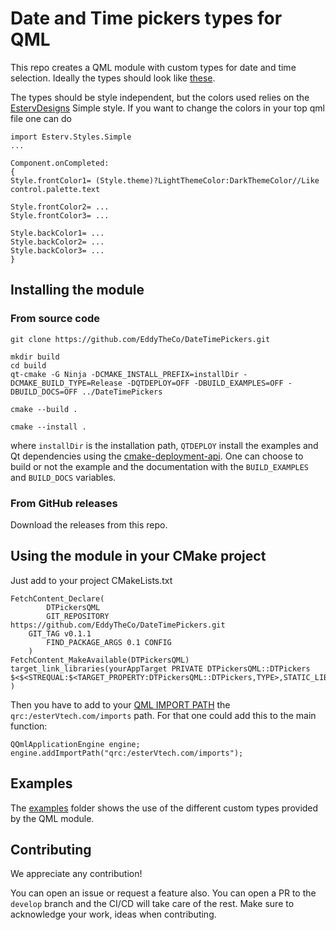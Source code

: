 # Date and Time pickers types for QML 

This repo creates a QML module with custom types for date and  time selection.
Ideally the types should look like [these](https://mui.com/x/react-date-pickers/date-time-picker/).

The types should be style independent, but the colors used relies on the [EstervDesigns](https://github.com/EddyTheCo/MyDesigns)
Simple style. 
If you want to change the colors in your top qml file one can do
```
import Esterv.Styles.Simple
...

Component.onCompleted:
{
Style.frontColor1= (Style.theme)?LightThemeColor:DarkThemeColor//Like control.palette.text

Style.frontColor2= ... 
Style.frontColor3= ... 

Style.backColor1= ... 
Style.backColor2= ... 
Style.backColor3= ... 
}

``` 

## Installing the module 

### From source code
```
git clone https://github.com/EddyTheCo/DateTimePickers.git 

mkdir build
cd build
qt-cmake -G Ninja -DCMAKE_INSTALL_PREFIX=installDir -DCMAKE_BUILD_TYPE=Release -DQTDEPLOY=OFF -DBUILD_EXAMPLES=OFF -DBUILD_DOCS=OFF ../DateTimePickers

cmake --build . 

cmake --install . 
```
where `installDir` is the installation path, `QTDEPLOY` install the examples and Qt dependencies using the  [cmake-deployment-api](https://www.qt.io/blog/cmake-deployment-api).
One can choose to build or not the example and the documentation with the `BUILD_EXAMPLES` and `BUILD_DOCS` variables.


### From GitHub releases
Download the releases from this repo. 

## Using the module in your CMake project 

Just add to your project CMakeLists.txt

```
FetchContent_Declare(
        DTPickersQML
        GIT_REPOSITORY https://github.com/EddyTheCo/DateTimePickers.git
	GIT_TAG v0.1.1 
        FIND_PACKAGE_ARGS 0.1 CONFIG
    )
FetchContent_MakeAvailable(DTPickersQML)
target_link_libraries(yourAppTarget PRIVATE DTPickersQML::DTPickers 
$<$<STREQUAL:$<TARGET_PROPERTY:DTPickersQML::DTPickers,TYPE>,STATIC_LIBRARY>:DTPickersQML::DTPickersplugin>
)
```

Then you have to add to your [QML IMPORT PATH](https://doc.qt.io/qt-6/qtqml-syntax-imports.html) the `qrc:/esterVtech.com/imports` path.
For that one could add this to the  main function:

```
QQmlApplicationEngine engine;
engine.addImportPath("qrc:/esterVtech.com/imports");
```

## Examples

The [examples](examples) folder shows the use of the different custom types provided by the QML module.



## Contributing

We appreciate any contribution!


You can open an issue or request a feature also.
You can open a PR to the `develop` branch and the CI/CD will take care of the rest.
Make sure to acknowledge your work, ideas when contributing.

